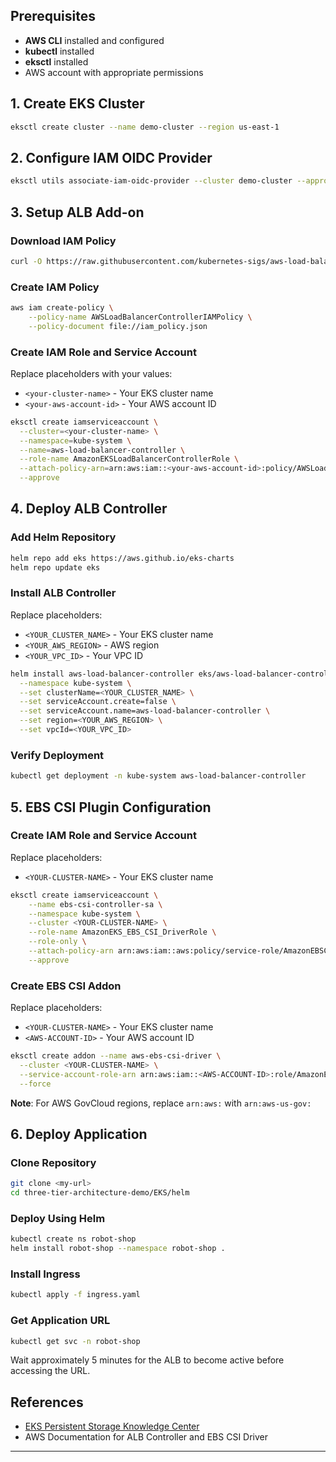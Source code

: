 ## Prerequisites
- **AWS CLI** installed and configured
- **kubectl** installed
- **eksctl** installed
- AWS account with appropriate permissions

## 1. Create EKS Cluster
```bash
eksctl create cluster --name demo-cluster --region us-east-1
```

## 2. Configure IAM OIDC Provider
```bash
eksctl utils associate-iam-oidc-provider --cluster demo-cluster --approve
```

## 3. Setup ALB Add-on

### Download IAM Policy
```bash
curl -O https://raw.githubusercontent.com/kubernetes-sigs/aws-load-balancer-controller/v2.11.0/docs/install/iam_policy.json
```

### Create IAM Policy
```bash
aws iam create-policy \
    --policy-name AWSLoadBalancerControllerIAMPolicy \
    --policy-document file://iam_policy.json
```

### Create IAM Role and Service Account
Replace placeholders with your values:
- `<your-cluster-name>` - Your EKS cluster name
- `<your-aws-account-id>` - Your AWS account ID

```bash
eksctl create iamserviceaccount \
  --cluster=<your-cluster-name> \
  --namespace=kube-system \
  --name=aws-load-balancer-controller \
  --role-name AmazonEKSLoadBalancerControllerRole \
  --attach-policy-arn=arn:aws:iam::<your-aws-account-id>:policy/AWSLoadBalancerControllerIAMPolicy \
  --approve
```

## 4. Deploy ALB Controller

### Add Helm Repository
```bash
helm repo add eks https://aws.github.io/eks-charts
helm repo update eks
```

### Install ALB Controller
Replace placeholders:
- `<YOUR_CLUSTER_NAME>` - Your EKS cluster name
- `<YOUR_AWS_REGION>` - AWS region
- `<YOUR_VPC_ID>` - Your VPC ID

```bash
helm install aws-load-balancer-controller eks/aws-load-balancer-controller \
  --namespace kube-system \
  --set clusterName=<YOUR_CLUSTER_NAME> \
  --set serviceAccount.create=false \
  --set serviceAccount.name=aws-load-balancer-controller \
  --set region=<YOUR_AWS_REGION> \
  --set vpcId=<YOUR_VPC_ID>
```

### Verify Deployment
```bash
kubectl get deployment -n kube-system aws-load-balancer-controller
```

## 5. EBS CSI Plugin Configuration

### Create IAM Role and Service Account
Replace placeholders:
- `<YOUR-CLUSTER-NAME>` - Your EKS cluster name

```bash
eksctl create iamserviceaccount \
    --name ebs-csi-controller-sa \
    --namespace kube-system \
    --cluster <YOUR-CLUSTER-NAME> \
    --role-name AmazonEKS_EBS_CSI_DriverRole \
    --role-only \
    --attach-policy-arn arn:aws:iam::aws:policy/service-role/AmazonEBSCSIDriverPolicy \
    --approve
```

### Create EBS CSI Addon
Replace placeholders:
- `<YOUR-CLUSTER-NAME>` - Your EKS cluster name
- `<AWS-ACCOUNT-ID>` - Your AWS account ID

```bash
eksctl create addon --name aws-ebs-csi-driver \
  --cluster <YOUR-CLUSTER-NAME> \
  --service-account-role-arn arn:aws:iam::<AWS-ACCOUNT-ID>:role/AmazonEKS_EBS_CSI_DriverRole \
  --force
```

**Note**: For AWS GovCloud regions, replace `arn:aws:` with `arn:aws-us-gov:`

## 6. Deploy Application

### Clone Repository
```bash
git clone <my-url>
cd three-tier-architecture-demo/EKS/helm
```

### Deploy Using Helm
```bash
kubectl create ns robot-shop
helm install robot-shop --namespace robot-shop .
```

### Install Ingress
```bash
kubectl apply -f ingress.yaml
```

### Get Application URL
```bash
kubectl get svc -n robot-shop
```
Wait approximately 5 minutes for the ALB to become active before accessing the URL.

## References
- [EKS Persistent Storage Knowledge Center](https://repost.aws/knowledge-center/eks-persistent-storage)
- AWS Documentation for ALB Controller and EBS CSI Driver

---
